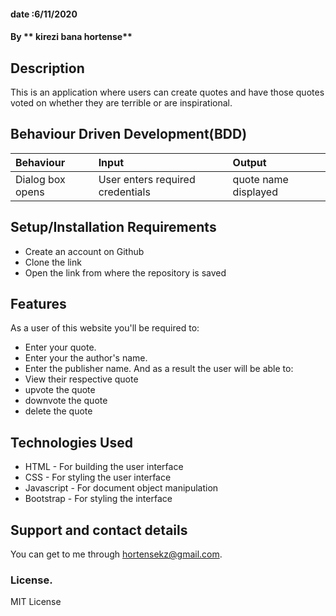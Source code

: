 #### date :6/11/2020
#### By ** kirezi bana hortense**
## Description
This is an application where users can create quotes and have those quotes voted on whether they are terrible or are inspirational.  
## Behaviour Driven Development(BDD)
|Behaviour| Input| Output|
|:--------|:-----|:------|
|Dialog box opens| User enters required credentials| quote name displayed|

## Setup/Installation Requirements
* Create an account on Github
* Clone the link
* Open the link from where the repository is saved
## Features
As a user of this website you'll be required to:
* Enter your quote.
* Enter your the author's name.
* Enter the publisher name.
And as a result the user will be able to:
* View their respective quote
* upvote the quote
* downvote the quote
* delete the quote

## Technologies Used
* HTML - For building the user interface
* CSS - For styling the user interface
* Javascript - For document object manipulation
* Bootstrap - For styling the interface

## Support and contact details
You can get to me through hortensekz@gmail.com.
### License.
 MIT License

